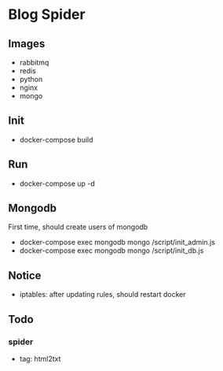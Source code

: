 # Blog Spider

## Images
* rabbitmq
* redis
* python
* nginx
* mongo

## Init
 * docker-compose build

## Run
 * docker-compose up -d

## Mongodb
First time, should create users of mongodb
 * docker-compose exec mongodb mongo /script/init_admin.js
 * docker-compose exec mongodb mongo /script/init_db.js

## Notice
 * iptables: after updating rules, should restart docker

## Todo
### spider
  * tag: html2txt
